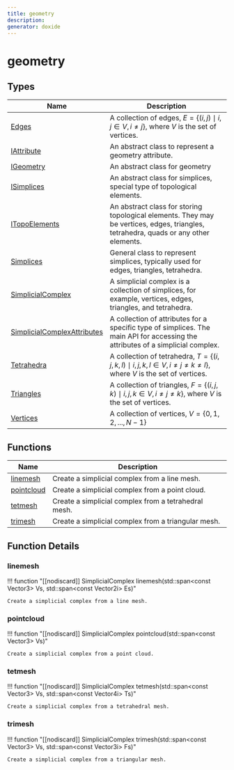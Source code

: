 ```yaml
---
title: geometry
description: 
generator: doxide
---
```



# geometry



## Types

| Name | Description |
| ---- | ----------- |
| [Edges](Edges/index.md) | A collection of edges, $E=\{(i,j) \mid i,j\in V, i\neq j\}$, where $V$ is the set of vertices.  |
| [IAttribute](IAttribute/index.md) | An abstract class to represent a geometry attribute.  |
| [IGeometry](IGeometry/index.md) | An abstract class for geometry  |
| [ISimplices](ISimplices/index.md) | An abstract class for simplices, special type of topological elements. |
| [ITopoElements](ITopoElements/index.md) | An abstract class for storing topological elements. They may be vertices, edges, triangles, tetrahedra, quads or any other elements.  |
| [Simplices](Simplices/index.md) | General class to represent simplices, typically used for edges, triangles, tetrahedra. |
| [SimplicialComplex](SimplicialComplex/index.md) | A simplicial complex is a collection of simplices, for example, vertices, edges, triangles, and tetrahedra. |
| [SimplicialComplexAttributes](SimplicialComplexAttributes/index.md) | A collection of attributes for a specific type of simplices. The main API for accessing the attributes of a simplicial complex.  |
| [Tetrahedra](Tetrahedra/index.md) | A collection of tetrahedra, $T=\{(i,j,k,l) \mid i,j,k,l\in V, i\neq j\neq k\neq l\}$, where $V$ is the set of vertices.  |
| [Triangles](Triangles/index.md) | A collection of triangles, $F=\{(i,j,k) \mid i,j,k\in V, i\neq j\neq k\}$, where $V$ is the set of vertices.  |
| [Vertices](Vertices/index.md) | A collection of vertices, $V=\{0,1,2,...,N-1\}$ |

## Functions

| Name | Description |
| ---- | ----------- |
| [linemesh](#linemesh) | Create a simplicial complex from a line mesh.  |
| [pointcloud](#pointcloud) | Create a simplicial complex from a point cloud.  |
| [tetmesh](#tetmesh) | Create a simplicial complex from a tetrahedral mesh.  |
| [trimesh](#trimesh) | Create a simplicial complex from a triangular mesh.  |

## Function Details

### linemesh<a name="linemesh"></a>
!!! function "[[nodiscard]] SimplicialComplex linemesh(std::span&lt;const Vector3&gt;  Vs, std::span&lt;const Vector2i&gt; Es)"

    
    
    Create a simplicial complex from a line mesh.
     
    
    
    

### pointcloud<a name="pointcloud"></a>
!!! function "[[nodiscard]] SimplicialComplex pointcloud(std::span&lt;const Vector3&gt; Vs)"

    
    
    Create a simplicial complex from a point cloud.
     
    
    
    

### tetmesh<a name="tetmesh"></a>
!!! function "[[nodiscard]] SimplicialComplex tetmesh(std::span&lt;const Vector3&gt;  Vs, std::span&lt;const Vector4i&gt; Ts)"

    
    
    Create a simplicial complex from a tetrahedral mesh.
     
    
    
    

### trimesh<a name="trimesh"></a>
!!! function "[[nodiscard]] SimplicialComplex trimesh(std::span&lt;const Vector3&gt;  Vs, std::span&lt;const Vector3i&gt; Fs)"

    
    
    Create a simplicial complex from a triangular mesh.
     
    
    
    

